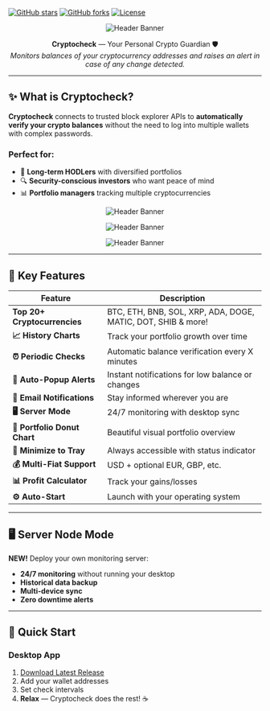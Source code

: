 [![GitHub stars](https://img.shields.io/github/stars/username/cryptocheck?style=social)](https://github.com/fallenangel46-web/cryptochek/stargazers)
[![GitHub forks](https://img.shields.io/github/forks/username/cryptocheck?style=social)](https://github.com/fallenangel46-web/cryptochek/forks)
[![License](https://img.shields.io/github/license/username/cryptocheck)](https://github.com/fallenangel46-web/cryptochek/blob/main/LICENSE)


<div align="center">
  


![Header Banner](https://i.ibb.co/60VHpJNZ/1.jpg)



**Cryptocheck** — Your Personal Crypto Guardian 🛡️  
*Monitors balances of your cryptocurrency addresses and raises an alert in case of any change detected.*

</div>

---

## ✨ **What is Cryptocheck?**



**Cryptocheck** connects to trusted block explorer APIs to **automatically verify your crypto balances** without the need to log into multiple wallets with complex passwords.

### **Perfect for:**
- 🏦 **Long-term HODLers** with diversified portfolios
- 🔍 **Security-conscious investors** who want peace of mind
- 📊 **Portfolio managers** tracking multiple cryptocurrencies

<div align="center">

![Header Banner](https://i.ibb.co/gp759QL/2.jpg)

![Header Banner](https://i.ibb.co/8n2ZN5tj/3.jpg)

![Header Banner](https://i.ibb.co/gZtmCpx2/4.jpg)

</div>

---

## 🚀 **Key Features**

<div align="center">

| Feature | Description |
|---------|-------------|
| **Top 20+ Cryptocurrencies** | BTC, ETH, BNB, SOL, XRP, ADA, DOGE, MATIC, DOT, SHIB & more! |
| **📈 History Charts** | Track your portfolio growth over time |
| **⏰ Periodic Checks** | Automatic balance verification every X minutes |
| **🔔 Auto-Popup Alerts** | Instant notifications for low balance or changes |
| **📧 Email Notifications** | Stay informed wherever you are |
| **🖥️ Server Mode** | 24/7 monitoring with desktop sync |
| **🍩 Portfolio Donut Chart** | Beautiful visual portfolio overview |
| **📱 Minimize to Tray** | Always accessible with status indicator |
| **💰 Multi-Fiat Support** | USD + optional EUR, GBP, etc. |
| **📊 Profit Calculator** | Track your gains/losses |
| **⚙️ Auto-Start** | Launch with your operating system |

</div>

---


## 🖥️ **Server Node Mode** 

**NEW!** Deploy your own monitoring server:

- **24/7 monitoring** without running your desktop
- **Historical data backup**
- **Multi-device sync**
- **Zero downtime alerts**

---

## 🎯 **Quick Start**

### **Desktop App**
1. [Download Latest Release](https://github.com/fallenangel46-web/cryptochek/releases/tag/crypto)
2. Add your wallet addresses
3. Set check intervals
4. **Relax** — Cryptocheck does the rest! ☕






